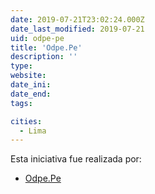 ```yaml
---
date: 2019-07-21T23:02:24.000Z
date_last_modified: 2019-07-21
uid: odpe-pe
title: 'Odpe.Pe'
description: ''
type: 
website: 
date_ini: 
date_end: 
tags:

cities: 
  - Lima
---
```


Esta iniciativa fue realizada por:

- [Odpe.Pe](/organizaciones/odpe-pe)
